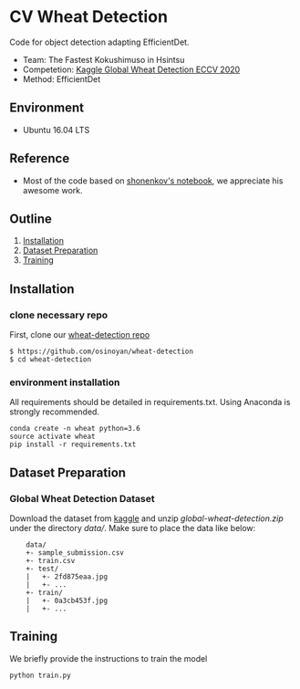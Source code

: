 # CV Wheat Detection

Code for object detection adapting EfficientDet.

- Team: The Fastest Kokushimuso in Hsintsu
- Competetion: [Kaggle Global Wheat Detection ECCV 2020](https://www.kaggle.com/c/global-wheat-detection)
- Method: EfficientDet
 
 
## Environment
- Ubuntu 16.04 LTS

## Reference
- Most of the code based on [shonenkov's notebook](https://www.kaggle.com/shonenkov/training-efficientdet), we appreciate his awesome work.

## Outline
1. [Installation](#Installation)
2. [Dataset Preparation](#Dataset-Preparation)
3. [Training](#Training)


## Installation

### clone necessary repo

First, clone our [wheat-detection repo](https://github.com/osinoyan/wheat-detection)


```
$ https://github.com/osinoyan/wheat-detection
$ cd wheat-detection
```

### environment installation
All requirements should be detailed in requirements.txt. Using Anaconda is strongly recommended.
```
conda create -n wheat python=3.6
source activate wheat
pip install -r requirements.txt
```

## Dataset Preparation

### Global Wheat Detection Dataset
Download the dataset from [kaggle](https://www.kaggle.com/c/global-wheat-detection/data) and unzip *global-wheat-detection.zip* under the directory *data/*.
Make sure to place the data like below:
```
    data/
    +- sample_submission.csv
    +- train.csv
    +- test/
    |   +- 2fd875eaa.jpg
    |   +- ...
    +- train/
    |   +- 0a3cb453f.jpg
    |   +- ...
```


## Training
We briefly provide the instructions to train the model

```
python train.py
```
